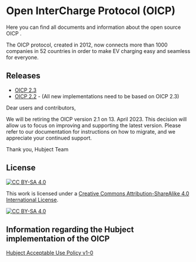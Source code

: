 # Open InterCharge Protocol (OICP)

Here you can find all documents and information about the open source OICP .

The OICP protocol, created in 2012, now connects more than 1000 companies in 52 countries in order to make EV charging easy and seamless for everyone.

## Releases
* [OICP 2.3](https://github.com/hubject/oicp/tree/master/OICP-2.3)
* [OICP 2.2](https://github.com/hubject/oicp/releases/tag/v2.2) - (All new implementations need to be based on OICP 2.3)

Dear users and contributors,

We will be retiring the OICP version 2.1 on 13. April 2023. This decision will allow us to focus on improving and supporting the latest version. Please refer to our documentation for instructions on how to migrate, and we appreciate your continued support.

Thank you,
Hubject Team

## License
[![CC BY-SA 4.0][cc-by-sa-shield]][cc-by-sa]

This work is licensed under a [Creative Commons Attribution-ShareAlike 4.0
International License][cc-by-sa].

[![CC BY-SA 4.0][cc-by-sa-image]][cc-by-sa]

[cc-by-sa]: http://creativecommons.org/licenses/by-sa/4.0/
[cc-by-sa-image]: https://licensebuttons.net/l/by-sa/4.0/88x31.png
[cc-by-sa-shield]: https://img.shields.io/badge/License-CC%20BY--SA%204.0-lightgrey.svg

## Information regarding the Hubject implementation of the OICP

[Hubject Acceptable Use Policy v1-0](https://github.com/hubject/oicp/blob/master/Hubject%20Acceptable%20Use%20Policy%20v1-0.asciidoc)
